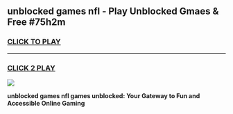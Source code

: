 
## unblocked games nfl - Play Unblocked Gmaes & Free #75h2m
<h3>
<a href="https://news.freeplayer.one?title=unblocked_games_nfl&ref=03M">CLICK TO PLAY</a></h3>
<hr>

<h3>
<a href="https://news.freeplayer.one?title=unblocked_games_nfl&ref=03M">CLICK 2 PLAY</a>
  
</h3>

<a href="https://news.freeplayer.one?title=unblocked_games_nfl&ref=03M"><img src="https://clearcache.store/games.png"></a>


**unblocked games nfl games unblocked: Your Gateway to Fun and Accessible Online Gaming**
